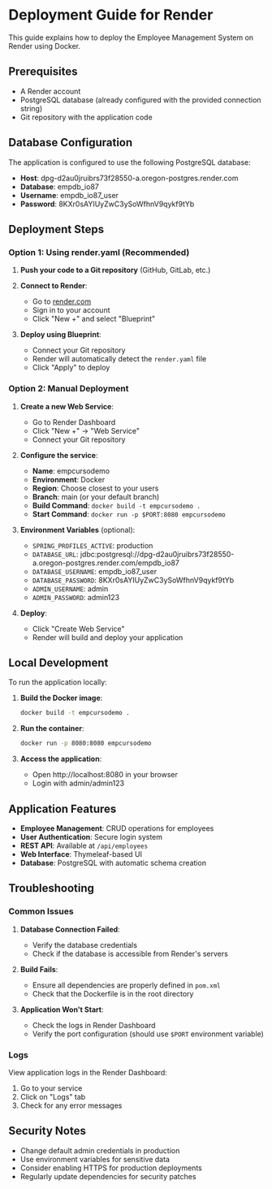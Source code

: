 # Deployment Guide for Render

This guide explains how to deploy the Employee Management System on Render using Docker.

## Prerequisites

- A Render account
- PostgreSQL database (already configured with the provided connection string)
- Git repository with the application code

## Database Configuration

The application is configured to use the following PostgreSQL database:
- **Host**: dpg-d2au0jruibrs73f28550-a.oregon-postgres.render.com
- **Database**: empdb_io87
- **Username**: empdb_io87_user
- **Password**: 8KXr0sAYIUyZwC3ySoWfhnV9qykf9tYb

## Deployment Steps

### Option 1: Using render.yaml (Recommended)

1. **Push your code to a Git repository** (GitHub, GitLab, etc.)

2. **Connect to Render**:
   - Go to [render.com](https://render.com)
   - Sign in to your account
   - Click "New +" and select "Blueprint"

3. **Deploy using Blueprint**:
   - Connect your Git repository
   - Render will automatically detect the `render.yaml` file
   - Click "Apply" to deploy

### Option 2: Manual Deployment

1. **Create a new Web Service**:
   - Go to Render Dashboard
   - Click "New +" → "Web Service"
   - Connect your Git repository

2. **Configure the service**:
   - **Name**: empcursodemo
   - **Environment**: Docker
   - **Region**: Choose closest to your users
   - **Branch**: main (or your default branch)
   - **Build Command**: `docker build -t empcursodemo .`
   - **Start Command**: `docker run -p $PORT:8080 empcursodemo`

3. **Environment Variables** (optional):
   - `SPRING_PROFILES_ACTIVE`: production
   - `DATABASE_URL`: jdbc:postgresql://dpg-d2au0jruibrs73f28550-a.oregon-postgres.render.com/empdb_io87
   - `DATABASE_USERNAME`: empdb_io87_user
   - `DATABASE_PASSWORD`: 8KXr0sAYIUyZwC3ySoWfhnV9qykf9tYb
   - `ADMIN_USERNAME`: admin
   - `ADMIN_PASSWORD`: admin123

4. **Deploy**:
   - Click "Create Web Service"
   - Render will build and deploy your application

## Local Development

To run the application locally:

1. **Build the Docker image**:
   ```bash
   docker build -t empcursodemo .
   ```

2. **Run the container**:
   ```bash
   docker run -p 8080:8080 empcursodemo
   ```

3. **Access the application**:
   - Open http://localhost:8080 in your browser
   - Login with admin/admin123

## Application Features

- **Employee Management**: CRUD operations for employees
- **User Authentication**: Secure login system
- **REST API**: Available at `/api/employees`
- **Web Interface**: Thymeleaf-based UI
- **Database**: PostgreSQL with automatic schema creation

## Troubleshooting

### Common Issues

1. **Database Connection Failed**:
   - Verify the database credentials
   - Check if the database is accessible from Render's servers

2. **Build Fails**:
   - Ensure all dependencies are properly defined in `pom.xml`
   - Check that the Dockerfile is in the root directory

3. **Application Won't Start**:
   - Check the logs in Render Dashboard
   - Verify the port configuration (should use `$PORT` environment variable)

### Logs

View application logs in the Render Dashboard:
1. Go to your service
2. Click on "Logs" tab
3. Check for any error messages

## Security Notes

- Change default admin credentials in production
- Use environment variables for sensitive data
- Consider enabling HTTPS for production deployments
- Regularly update dependencies for security patches
